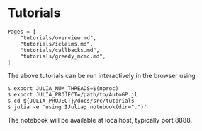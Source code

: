# Tutorials

```@contents
Pages = [
    "tutorials/overview.md",
    "tutorials/iclaims.md",
    "tutorials/callbacks.md",
    "tutorials/greedy_mcmc.md",
]
```

The above tutorials can be run interactively in the browser using

    $ export JULIA_NUM_THREADS=$(nproc)
    $ export JULIA_PROJECT=/path/to/AutoGP.jl
    $ cd ${JULIA_PROJECT}/docs/src/tutorials
    $ julia -e 'using IJulia; notebook(dir=".")'

The notebook will be available at localhost, typically port 8888.
